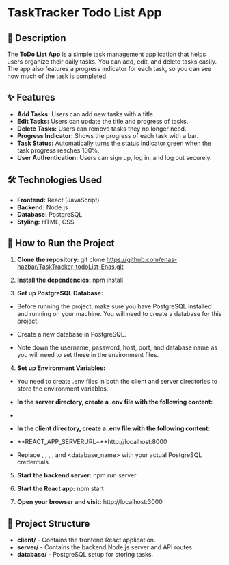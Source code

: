 # TaskTracker Todo List App

## 📄 Description
The **ToDo List App** is a simple task management application that helps users organize their daily tasks. You can add, edit, and delete tasks easily. The app also features a progress indicator for each task, so you can see how much of the task is completed.

## ✨ Features
- **Add Tasks:** Users can add new tasks with a title.
- **Edit Tasks:** Users can update the title and progress of tasks.
- **Delete Tasks:** Users can remove tasks they no longer need.
- **Progress Indicator:** Shows the progress of each task with a bar.
- **Task Status:** Automatically turns the status indicator green when the task progress reaches 100%.
- **User Authentication:** Users can sign up, log in, and log out securely.


## 🛠 Technologies Used
- **Frontend:** React (JavaScript)
- **Backend:** Node.js
- **Database:** PostgreSQL
- **Styling:** HTML, CSS

## 🚀 How to Run the Project

1. **Clone the repository:**
   git clone https://github.com/enas-hazbar/TaskTracker-todoList-Enas.git

2. **Install the dependencies:**
    npm install

3.  **Set up PostgreSQL Database:**

- Before running the project, make sure you have PostgreSQL installed and running on your machine. You will need to create a database for this project.

- Create a new database in PostgreSQL.
- Note down the username, password, host, port, and database name as you will need to set these in the environment files.

4. **Set up Environment Variables:**

- You need to create .env files in both the client and server directories to store the environment variables.

- **In the server directory, create a .env file with the following content:**
 - <username> <password> <host> <port>
- **In the client directory, create a .env file with the following content:**

- **REACT_APP_SERVERURL=**http://localhost:8000

- Replace <username>, <password>, <host>, <port>, and <database_name> with your actual PostgreSQL credentials.

5. **Start the backend server:**
    npm run server

6.  **Start the React app:**
    npm start

7.  **Open your browser and visit:**
    http://localhost:3000


## 📂 Project Structure
- **client/** - Contains the frontend React application.
- **server/** - Contains the backend Node.js server and API routes.
- **database/** - PostgreSQL setup for storing tasks.

